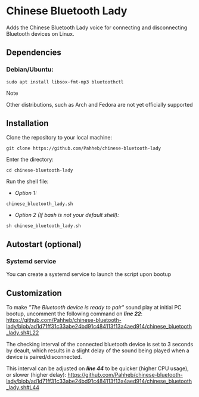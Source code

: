 # Chinese Bluetooth Lady
Adds the Chinese Bluetooth Lady voice for connecting and disconnecting Bluetooth devices on Linux.


## Dependencies

### Debian/Ubuntu:
```
sudo apt install libsox-fmt-mp3 bluetoothctl
```
> [!NOTE]
> Other distributions, such as Arch and Fedora are not yet officially supported


## Installation
Clone the repository to your local machine:
```
git clone https://github.com/Pahheb/chinese-bluetooth-lady
```
Enter the directory:
```
cd chinese-bluetooth-lady
```
Run the shell file:  
- *Option 1:*
```
chinese_bluetooth_lady.sh
```
- *Option 2 (If bash is not your default shell):*
```
sh chinese_bluetooth_lady.sh
```

## Autostart (optional)
### Systemd service
You can create a systemd service to launch the script upon bootup


## Customization
To make *"The Bluetooth device is ready to pair"* sound play at initial PC bootup, uncomment the following command on ***line 22***:
https://github.com/Pahheb/chinese-bluetooth-lady/blob/ad1d71ff31c33abe24bd91c484113f13a4aed914/chinese_bluetooth_lady.sh#L22

The checking interval of the connected bluetooth device is set to 3 seconds by deault, which results in a slight delay of the sound being played when a device is paired/disconnected.

This interval can be adjusted on ***line 44*** to be quicker (higher CPU usage), or slower (higher delay):
https://github.com/Pahheb/chinese-bluetooth-lady/blob/ad1d71ff31c33abe24bd91c484113f13a4aed914/chinese_bluetooth_lady.sh#L44
